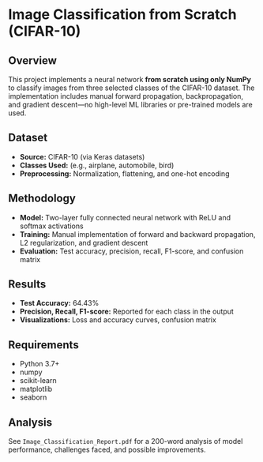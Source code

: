 # Image Classification from Scratch (CIFAR-10)

## Overview

This project implements a neural network **from scratch using only NumPy** to classify images from three selected classes of the CIFAR-10 dataset. The implementation includes manual forward propagation, backpropagation, and gradient descent—no high-level ML libraries or pre-trained models are used.

## Dataset

- **Source:** CIFAR-10 (via Keras datasets)
- **Classes Used:** (e.g., airplane, automobile, bird)
- **Preprocessing:** Normalization, flattening, and one-hot encoding

## Methodology

- **Model:** Two-layer fully connected neural network with ReLU and softmax activations
- **Training:** Manual implementation of forward and backward propagation, L2 regularization, and gradient descent
- **Evaluation:** Test accuracy, precision, recall, F1-score, and confusion matrix

## Results

- **Test Accuracy:** 64.43%
- **Precision, Recall, F1-score:** Reported for each class in the output
- **Visualizations:** Loss and accuracy curves, confusion matrix


## Requirements

- Python 3.7+
- numpy
- scikit-learn
- matplotlib
- seaborn

## Analysis

See `Image_Classification_Report.pdf` for a 200-word analysis of model performance, challenges faced, and possible improvements.
